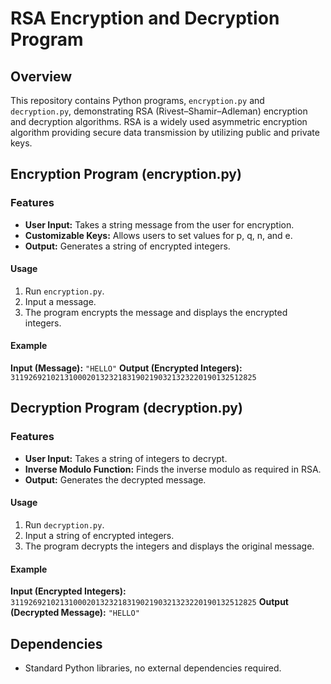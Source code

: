 # RSA Encryption and Decryption Program

## Overview
This repository contains Python programs, `encryption.py` and `decryption.py`, demonstrating RSA (Rivest–Shamir–Adleman) encryption and decryption algorithms. RSA is a widely used asymmetric encryption algorithm providing secure data transmission by utilizing public and private keys.

## Encryption Program (encryption.py)

### Features
- **User Input:** Takes a string message from the user for encryption.
- **Customizable Keys:** Allows users to set values for p, q, n, and e.
- **Output:** Generates a string of encrypted integers.

#### Usage
1. Run `encryption.py`.
2. Input a message.
3. The program encrypts the message and displays the encrypted integers.

#### Example
**Input (Message):** `"HELLO"`
**Output (Encrypted Integers):** `3119269210213100020132321831902190321323220190132512825`

## Decryption Program (decryption.py)

### Features
- **User Input:** Takes a string of integers to decrypt.
- **Inverse Modulo Function:** Finds the inverse modulo as required in RSA.
- **Output:** Generates the decrypted message.

#### Usage
1. Run `decryption.py`.
2. Input a string of encrypted integers.
3. The program decrypts the integers and displays the original message.

#### Example
**Input (Encrypted Integers):** `3119269210213100020132321831902190321323220190132512825`
**Output (Decrypted Message):** `"HELLO"`

## Dependencies
- Standard Python libraries, no external dependencies required.

